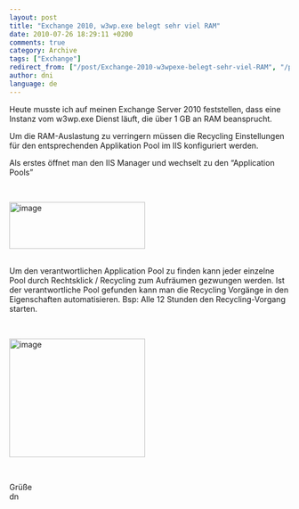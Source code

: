 ```yaml
---
layout: post
title: "Exchange 2010, w3wp.exe belegt sehr viel RAM"
date: 2010-07-26 18:29:11 +0200
comments: true
category: Archive
tags: ["Exchange"]
redirect_from: ["/post/Exchange-2010-w3wpexe-belegt-sehr-viel-RAM", "/post/exchange-2010-w3wpexe-belegt-sehr-viel-ram"]
author: dni
language: de
---
```

<!-- more -->
<p>Heute musste ich auf meinen Exchange Server 2010 feststellen, dass eine Instanz vom w3wp.exe Dienst läuft, die über 1 GB an RAM beansprucht.</p>  <p>Um die RAM-Auslastung zu verringern müssen die Recycling Einstellungen für den entsprechenden Applikation Pool im IIS konfiguriert werden.</p>  <p>Als erstes öffnet man den IIS Manager und wechselt zu den “Application Pools”</p>  <p>&#160;</p>  <p><a href="/assets/archive/image_198.png" target="_blank"><img style="border-bottom: 0px; border-left: 0px; display: inline; border-top: 0px; border-right: 0px" title="image" border="0" alt="image" src="/assets/archive/image_thumb_196.png" width="244" height="84" /></a> </p>  <p>   <br />Um den verantwortlichen Application Pool zu finden kann jeder einzelne Pool durch Rechtsklick / Recycling zum Aufräumen gezwungen werden. Ist der verantwortliche Pool gefunden kann man die Recycling Vorgänge in den Eigenschaften automatisieren. Bsp: Alle 12 Stunden den Recycling-Vorgang starten.</p>  <p>&#160;</p>  <p><a href="/assets/archive/image_199.png" target="_blank"><img style="border-bottom: 0px; border-left: 0px; display: inline; border-top: 0px; border-right: 0px" title="image" border="0" alt="image" src="/assets/archive/image_thumb_197.png" width="244" height="213" /></a> </p>  <p>&#160;</p>  <p>Grüße   <br />dn</p>

